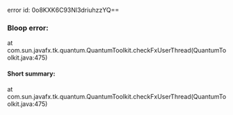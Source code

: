 error id: 0o8KXK6C93Nl3driuhzzYQ==
### Bloop error:

at com.sun.javafx.tk.quantum.QuantumToolkit.checkFxUserThread(QuantumToolkit.java:475)
#### Short summary: 

at com.sun.javafx.tk.quantum.QuantumToolkit.checkFxUserThread(QuantumToolkit.java:475)